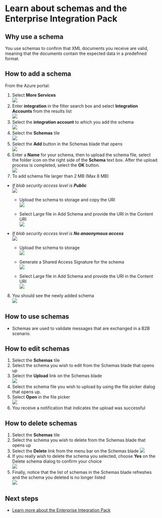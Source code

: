 <properties 
	pageTitle="Overview of schemas and the Enterprise Integration Pack | Microsoft Azure App Service | Microsoft Azure" 
	description="Learn how to use schemas with the Enterprise Integration Pack and Logic apps" 
	services="logic-apps" 
	documentationCenter=".net,nodejs,java"
	authors="msftman" 
	manager="erikre" 
	editor="cgronlun"/>

<tags 
	ms.service="logic-apps" 
	ms.workload="integration" 
	ms.tgt_pltfrm="na" 
	ms.devlang="na" 
	ms.topic="article" 
	ms.date="07/29/2016" 
	ms.author="deonhe"/>

# Learn about schemas and the Enterprise Integration Pack  

## Why use a schema
You use schemas to confirm that XML documents you receive are valid, meaning that the documents contain the expected data in a predefined format.

## How to add a schema
From the Azure portal:  

1. Select **More Services**  
![](./media/app-service-logic-enterprise-integration-overview/overview-11.png)    
2. Enter **integration** in the filter search box and select **Integration Accounts** from the results list     
![](./media/app-service-logic-enterprise-integration-overview/overview-21.png)  
3. Select the **integration account** to which you add the schema    
![](./media/app-service-logic-enterprise-integration-overview/overview-31.png)  
4. Select the **Schemas** tile  
![](./media/app-service-logic-enterprise-integration-schemas/schema-11.png)  
5. Select the **Add** button in the Schemas blade that opens  
![](./media/app-service-logic-enterprise-integration-schemas/schema-21.png)  
6. Enter a **Name** for your schema, then to upload the schema file, select the folder icon on the right side of the **Schema** text box. After the upload process is completed, select the **OK** button.    
![](./media/app-service-logic-enterprise-integration-schemas/schema-31.png)  
7. To add schema file larger than 2 MB (Max 8 MB)  

* *If blob security access level is **Public***  
![](./media/app-service-logic-enterprise-integration-schemas/blob-public.png)  

  * Upload the schema to storage and copy the URI  
  ![](./media/app-service-logic-enterprise-integration-schemas/schema-blob.png)  

  * Select Large file in Add Schema and provide the URI in the Content URI  
  ![](./media/app-service-logic-enterprise-integration-schemas/schema-largefile.png)  

* *If blob security access level is **No anaonymous access***  
![](./media/app-service-logic-enterprise-integration-schemas/blob-1.png)  

  * Upload the schema to storage  
  ![](./media/app-service-logic-enterprise-integration-schemas/blob-3.png)

  * Generate a Shared Access Signature for the schema  
  ![](./media/app-service-logic-enterprise-integration-schemas/blob-2.png)

  * Select Large file in Add Schema and provide the URI in the Content URI  
  ![](./media/app-service-logic-enterprise-integration-schemas/schema-largefile.png)  

8. You should see the newly added schema  
![](./media/app-service-logic-enterprise-integration-schemas/schema-41.png) 

## How to use schemas
- Schemas are used to validate messages that are exchanged in a B2B scenario.  

## How to edit schemas
1. Select the **Schemas** tile  
2. Select the schema you wish to edit from the Schemas blade that opens up
3. Select the **Upload** link on the Schemas blade  
![](./media/app-service-logic-enterprise-integration-schemas/edit-12.png)    
4. Select the schema file you wish to upload by using the file picker dialog that opens up.
5. Select **Open** in the file picker  
![](./media/app-service-logic-enterprise-integration-schemas/edit-31.png)  
6. You receive a notification that indicates the upload was successful  

## How to delete schemas
1. Select the **Schemas** tile  
2. Select the schema you wish to delete from the Schemas blade that opens up  
3. Select the **Delete** link from the menu bar on the Schemas blade
![](./media/app-service-logic-enterprise-integration-schemas/delete-12.png)  
4. If you really wish to delete the schema you selected, choose **Yes** on the Delete schema dialog to confirm your choice  
![](./media/app-service-logic-enterprise-integration-schemas/delete-21.png)  
5. Finally, notice that the list of schemas in the Schemas blade refreshes and the schema you deleted is no longer listed  
![](./media/app-service-logic-enterprise-integration-schemas/delete-31.png)    

## Next steps

- [Learn more about the Enterprise Integration Pack](./app-service-logic-enterprise-integration-overview.md "Learn about the enterprise integration pack")  

